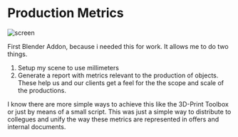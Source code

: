# Production Metrics

![screen](https://github.com/AlexJenter/blender-addon-metrics/assets/4446434/536c26ad-ba22-4ef7-b54c-7893a8d70114)

First Blender Addon, because i needed this for work.
It allows me to do two things.

1. Setup my scene to use millimeters
1. Generate a report with metrics relevant to the production of objects. These help us and our clients get a feel for the the scope and scale of the productions.

I know there are more simple ways to achieve this like the 3D-Print Toolbox or just by means  of a small script.
This was just a simple way to distribute to collegues and unify the way these metrics are represented in offers and internal documents.
